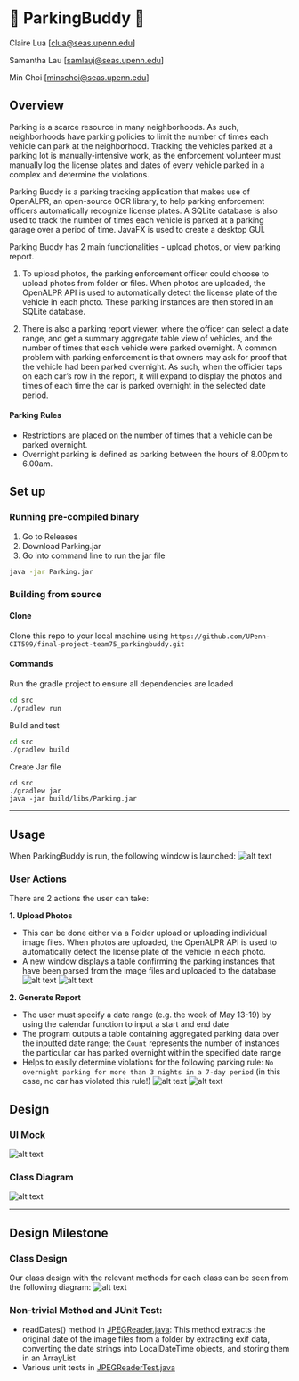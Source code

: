 # :car: ParkingBuddy :blue_car:
Claire Lua [clua@seas.upenn.edu]

Samantha Lau [samlauj@seas.upenn.edu]

Min Choi [minschoi@seas.upenn.edu]


## Overview 
Parking is a scarce resource in many neighborhoods. As such, neighborhoods have parking policies to limit the number of times each vehicle can park at the neighborhood. Tracking the vehicles parked at a parking lot is manually-intensive work, as the enforcement volunteer must manually log the license plates and dates of every vehicle parked in a complex and determine the violations. 

Parking Buddy is a parking tracking application that makes use of OpenALPR, an open-source OCR library, to help parking enforcement officers automatically recognize license plates. A SQLite database is also used to track the number of times each vehicle is parked at a parking garage over a period of time. JavaFX is used to create a desktop GUI.

Parking Buddy has 2 main functionalities - upload photos, or view parking report. 

1) To upload photos, the parking enforcement officer could choose to upload photos from folder or files. When photos are uploaded, the OpenALPR API is used to automatically detect the license plate of the vehicle in each photo. These parking instances are then stored in an SQLite database.

2) There is also a parking report viewer, where the officer can select a date range, and get a summary aggregate table view of vehicles, and the number of times that each vehicle were parked overnight. A common problem with parking enforcement is that owners may ask for proof that the vehicle had been parked overnight. As such, when the officier taps on each car’s row in the report, it will expand to display the photos and times of each time the car is parked overnight in the selected date period.


#### Parking Rules
- Restrictions are placed on the number of times that a vehicle can be parked overnight.
- Overnight parking is defined as parking between the hours of 8.00pm to 6.00am.

## Set up
### Running pre-compiled binary

1) Go to Releases
2) Download Parking.jar
3) Go into command line to run the jar file
```sh
java -jar Parking.jar 
```

### Building from source
#### Clone
Clone this repo to your local machine using `https://github.com/UPenn-CIT599/final-project-team75_parkingbuddy.git`

#### Commands
Run the gradle project to ensure all dependencies are loaded
```sh
cd src
./gradlew run
```

Build and test
```sh
cd src
./gradlew build
```

Create Jar file
```
cd src
./gradlew jar
java -jar build/libs/Parking.jar 
```
___
## Usage

When ParkingBuddy is run, the following window is launched: 
![alt text](design/LaunchWindow.png)

### User Actions

There are 2 actions the user can take: 

**1. Upload Photos**
* This can be done either via a Folder upload or uploading individual image files. When photos are uploaded, the OpenALPR API is used to automatically detect the license plate of the vehicle in each photo.
* A new window displays a table confirming the parking instances that have been parsed from the image files and uploaded to the database
![alt text](design/ParkingInstancesUploaded.png)
![alt text](design/FolderUpload.gif)

**2. Generate Report**
* The user must specify a date range (e.g. the week of May 13-19) by using the calendar function to input a start and end date
* The program outputs a table containing aggregated parking data over the inputted date range; the `Count` represents the number of instances the particular car has parked overnight within the specified date range
* Helps to easily determine violations for the following parking rule: `No overnight parking for more than 3 nights in a 7-day period` (in this case, no car has violated this rule!)
![alt text](design/ParkingAggregates.png)
![alt text](design/GenerateReport.gif)

## Design

### UI Mock
![alt text](design/ui_mock.jpeg)

### Class Diagram
![alt text](design/Parking.svg)

___
## Design Milestone
### Class Design 
Our class design with the relevant methods for each class can be seen from the following diagram:
![alt text](design/classDiagram_updated.png)


### Non-trivial Method and JUnit Test:

- readDates() method in [JPEGReader.java](/src/src/main/java/Parking/JPEGReader.java): This method extracts the original date of the image files from a folder by extracting exif data, converting the date strings into LocalDateTime objects, and storing them in an ArrayList<LocalDateTime>
- Various unit tests in [JPEGReaderTest.java](/src/src/test/java/Parking/JPEGReaderTest.java)

